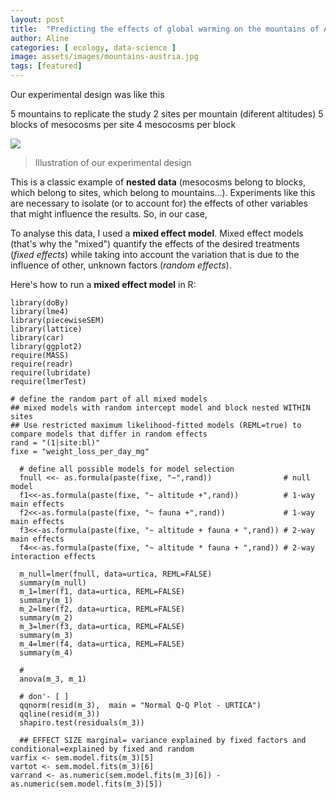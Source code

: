 ```yaml
---
layout: post
title:  "Predicting the effects of global warming on the mountains of Austria"
author: Aline
categories: [ ecology, data-science ]
image: assets/images/mountains-austria.jpg
tags: [featured]
---
```



Our experimental design was like this

5 mountains to replicate the study
2 sites per mountain (diferent altitudes)
5 blocks of mesocosms per site
4 mesocosms per block

<img src="faber_experimentaldesign.png">

> Illustration of our experimental design

This is a classic example of __nested data__ (mesocosms belong to blocks, which belong to sites, which belong to mountains...). Experiments like this are necessary to isolate (or to account for) the effects of other variables that might influence the results. So, in our case,

To analyse this data, I used a __mixed effect model__. Mixed effect models (that's why the "mixed") quantify the effects of the desired treatments (*fixed effects*) while taking into account the variation that is due to the influence of other, unknown factors (*random effects*).

Here's how to run a __mixed effect model__ in R:

```
library(doBy)
library(lme4)
library(piecewiseSEM)
library(lattice)
library(car)
library(ggplot2)
require(MASS)
require(readr)
require(lubridate)
require(lmerTest)

# define the random part of all mixed models
## mixed models with random intercept model and block nested WITHIN sites
## Use restricted maximum likelihood-fitted models (REML=true) to compare models that differ in random effects
rand = "(1|site:bl)"
fixe = "weight_loss_per_day_mg"

  # define all possible models for model selection
  fnull <<- as.formula(paste(fixe, "~",rand))                # null model       
  f1<<-as.formula(paste(fixe, "~ altitude +",rand))          # 1-way main effects      
  f2<<-as.formula(paste(fixe, "~ fauna +",rand))             # 1-way main effects
  f3<<-as.formula(paste(fixe, "~ altitude + fauna + ",rand)) # 2-way main effects
  f4<<-as.formula(paste(fixe, "~ altitude * fauna + ",rand)) # 2-way interaction effects

  m_null=lmer(fnull, data=urtica, REML=FALSE)
  summary(m_null)
  m_1=lmer(f1, data=urtica, REML=FALSE)
  summary(m_1)
  m_2=lmer(f2, data=urtica, REML=FALSE)
  summary(m_2)
  m_3=lmer(f3, data=urtica, REML=FALSE)
  summary(m_3)
  m_4=lmer(f4, data=urtica, REML=FALSE)
  summary(m_4)

  #
  anova(m_3, m_1)

  # don'- [ ]
  qqnorm(resid(m_3),  main = "Normal Q-Q Plot - URTICA")
  qqline(resid(m_3))
  shapiro.test(residuals(m_3))

  ## EFFECT SIZE marginal= variance explained by fixed factors and conditional=explained by fixed and random
varfix <- sem.model.fits(m_3)[5]
vartot <- sem.model.fits(m_3)[6]
varrand <- as.numeric(sem.model.fits(m_3)[6]) - as.numeric(sem.model.fits(m_3)[5])

```
